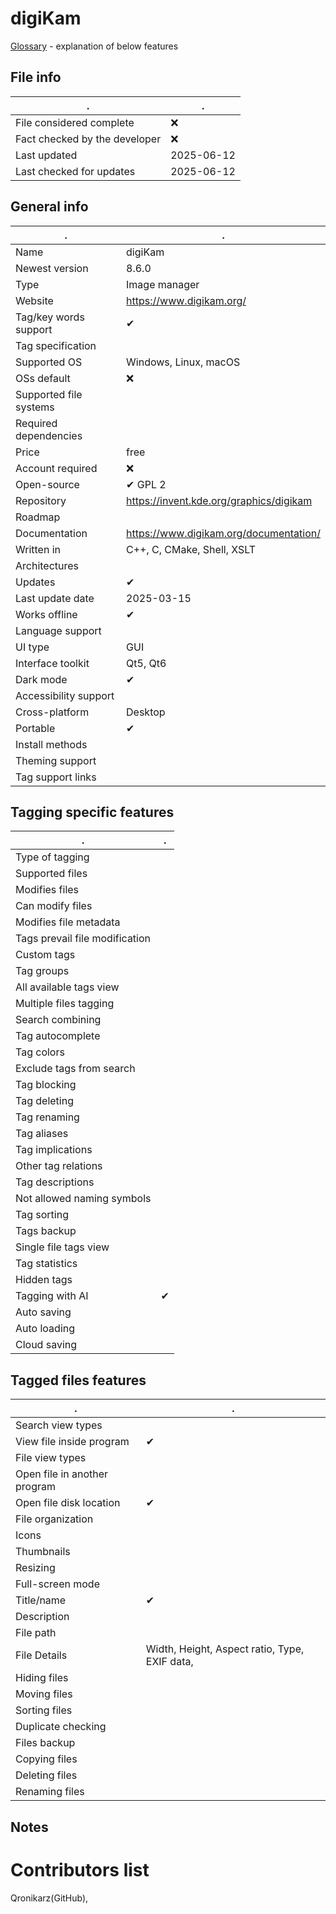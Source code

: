 # digiKam
[Glossary](glossary.md) - explanation of below features

## File info
. | . |
---|---
File considered complete | ❌
Fact checked by the developer | ❌
Last updated | 2025-06-12
Last checked for updates | 2025-06-12

## General info
. | . |
---|---
Name | digiKam
Newest version | 8.6.0
Type | Image manager
Website | https://www.digikam.org/
Tag/key words support | ✔
Tag specification | 
Supported OS | Windows, Linux, macOS
OSs default | ❌
Supported file systems | 
Required dependencies | 
Price | free
Account required | ❌
Open-source | ✔ GPL 2
Repository | https://invent.kde.org/graphics/digikam
Roadmap | 
Documentation | https://www.digikam.org/documentation/
Written in | C++, C, CMake, Shell, XSLT
Architectures | 
Updates | ✔
Last update date | 2025-03-15
Works offline | ✔
Language support | 
UI type | GUI
Interface toolkit | Qt5, Qt6
Dark mode | ✔
Accessibility support | 
Cross-platform | Desktop
Portable | ✔
Install methods | 
Theming support | 
Tag support links | 

## Tagging specific features
. | . |
---|---
Type of tagging | 
Supported files | 
Modifies files | 
Can modify files | 
Modifies file metadata | 
Tags prevail file modification | 
Custom tags | 
Tag groups | 
All available tags view | 
Multiple files tagging | 
Search combining | 
Tag autocomplete | 
Tag colors | 
Exclude tags from search | 
Tag blocking | 
Tag deleting | 
Tag renaming | 
Tag aliases | 
Tag implications | 
Other tag relations | 
Tag descriptions | 
Not allowed naming symbols | 
Tag sorting | 
Tags backup | 
Single file tags view | 
Tag statistics | 
Hidden tags | 
Tagging with AI | ✔
Auto saving | 
Auto loading | 
Cloud saving | 

## Tagged files features
. | . |
---|---
Search view types | 
View file inside program | ✔
File view types | 
Open file in another program | 
Open file disk location | ✔
File organization | 
Icons | 
Thumbnails | 
Resizing | 
Full-screen mode | 
Title/name | ✔
Description | 
File path | 
File Details | Width, Height, Aspect ratio, Type, EXIF data, 
Hiding files | 
Moving files | 
Sorting files | 
Duplicate checking | 
Files backup | 
Copying files | 
Deleting files | 
Renaming files | 

## Notes


# Contributors list
Qronikarz(GitHub), 
